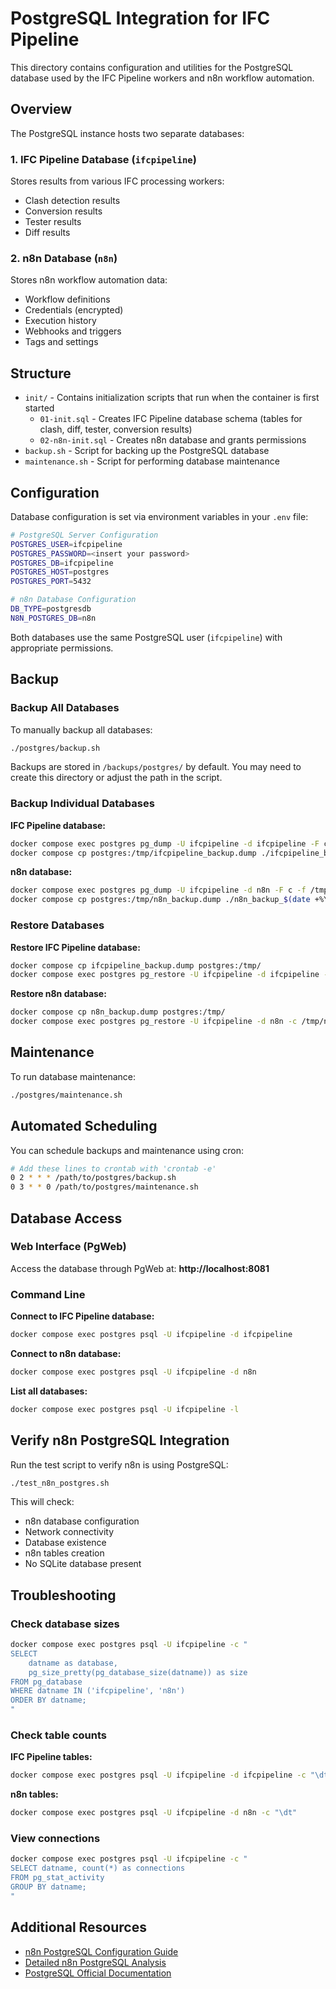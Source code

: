 # PostgreSQL Integration for IFC Pipeline

This directory contains configuration and utilities for the PostgreSQL database used by the IFC Pipeline workers and n8n workflow automation.

## Overview

The PostgreSQL instance hosts two separate databases:

### 1. IFC Pipeline Database (`ifcpipeline`)
Stores results from various IFC processing workers:
- Clash detection results
- Conversion results
- Tester results
- Diff results

### 2. n8n Database (`n8n`)
Stores n8n workflow automation data:
- Workflow definitions
- Credentials (encrypted)
- Execution history
- Webhooks and triggers
- Tags and settings

## Structure

- `init/` - Contains initialization scripts that run when the container is first started
  - `01-init.sql` - Creates IFC Pipeline database schema (tables for clash, diff, tester, conversion results)
  - `02-n8n-init.sql` - Creates n8n database and grants permissions
- `backup.sh` - Script for backing up the PostgreSQL database
- `maintenance.sh` - Script for performing database maintenance

## Configuration

Database configuration is set via environment variables in your `.env` file:

```bash
# PostgreSQL Server Configuration
POSTGRES_USER=ifcpipeline
POSTGRES_PASSWORD=<insert your password>
POSTGRES_DB=ifcpipeline
POSTGRES_HOST=postgres
POSTGRES_PORT=5432

# n8n Database Configuration
DB_TYPE=postgresdb
N8N_POSTGRES_DB=n8n
```

Both databases use the same PostgreSQL user (`ifcpipeline`) with appropriate permissions.

## Backup

### Backup All Databases

To manually backup all databases:

```bash
./postgres/backup.sh
```

Backups are stored in `/backups/postgres/` by default. You may need to create this directory or adjust the path in the script.

### Backup Individual Databases

**IFC Pipeline database:**
```bash
docker compose exec postgres pg_dump -U ifcpipeline -d ifcpipeline -F c -f /tmp/ifcpipeline_backup.dump
docker compose cp postgres:/tmp/ifcpipeline_backup.dump ./ifcpipeline_backup_$(date +%Y%m%d).dump
```

**n8n database:**
```bash
docker compose exec postgres pg_dump -U ifcpipeline -d n8n -F c -f /tmp/n8n_backup.dump
docker compose cp postgres:/tmp/n8n_backup.dump ./n8n_backup_$(date +%Y%m%d).dump
```

### Restore Databases

**Restore IFC Pipeline database:**
```bash
docker compose cp ifcpipeline_backup.dump postgres:/tmp/
docker compose exec postgres pg_restore -U ifcpipeline -d ifcpipeline -c /tmp/ifcpipeline_backup.dump
```

**Restore n8n database:**
```bash
docker compose cp n8n_backup.dump postgres:/tmp/
docker compose exec postgres pg_restore -U ifcpipeline -d n8n -c /tmp/n8n_backup.dump
```

## Maintenance

To run database maintenance:

```bash
./postgres/maintenance.sh
```

## Automated Scheduling

You can schedule backups and maintenance using cron:

```bash
# Add these lines to crontab with 'crontab -e'
0 2 * * * /path/to/postgres/backup.sh
0 3 * * 0 /path/to/postgres/maintenance.sh
```

## Database Access

### Web Interface (PgWeb)

Access the database through PgWeb at: **http://localhost:8081**

### Command Line

**Connect to IFC Pipeline database:**
```bash
docker compose exec postgres psql -U ifcpipeline -d ifcpipeline
```

**Connect to n8n database:**
```bash
docker compose exec postgres psql -U ifcpipeline -d n8n
```

**List all databases:**
```bash
docker compose exec postgres psql -U ifcpipeline -l
```

## Verify n8n PostgreSQL Integration

Run the test script to verify n8n is using PostgreSQL:

```bash
./test_n8n_postgres.sh
```

This will check:
- n8n database configuration
- Network connectivity
- Database existence
- n8n tables creation
- No SQLite database present

## Troubleshooting

### Check database sizes

```bash
docker compose exec postgres psql -U ifcpipeline -c "
SELECT 
    datname as database,
    pg_size_pretty(pg_database_size(datname)) as size
FROM pg_database
WHERE datname IN ('ifcpipeline', 'n8n')
ORDER BY datname;
"
```

### Check table counts

**IFC Pipeline tables:**
```bash
docker compose exec postgres psql -U ifcpipeline -d ifcpipeline -c "\dt"
```

**n8n tables:**
```bash
docker compose exec postgres psql -U ifcpipeline -d n8n -c "\dt"
```

### View connections

```bash
docker compose exec postgres psql -U ifcpipeline -c "
SELECT datname, count(*) as connections 
FROM pg_stat_activity 
GROUP BY datname;
"
```

## Additional Resources

- [n8n PostgreSQL Configuration Guide](../N8N_POSTGRES_QUICKSTART.md)
- [Detailed n8n PostgreSQL Analysis](../N8N_POSTGRES_CONFIGURATION_ANALYSIS.md)
- [PostgreSQL Official Documentation](https://www.postgresql.org/docs/14/) 